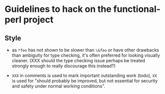 # Guidelines to hack on the functional-perl project


## Style

* as `*foo` has not shown to be slower than `\&foo` or have other
  drawbacks than ambiguity for type checking, it's often preferred
  for looking visually cleaner.  (XXX should the type checking issue
  perhaps be treated strongly enough to really discourage this
  instead?)

* `XXX` in comments is used to mark important outstanding work (todo),
  `XX` is used for "should probably be improved, but not essential for
  security and safety under normal working conditions".

